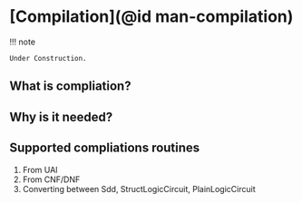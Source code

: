 # [Compilation](@id man-compilation)

!!! note

    Under Construction. 
    
## What is compliation?

##  Why is it needed?

## Supported compliations routines

1. From UAI 
2. From CNF/DNF
3. Converting between Sdd, StructLogicCircuit, PlainLogicCircuit
